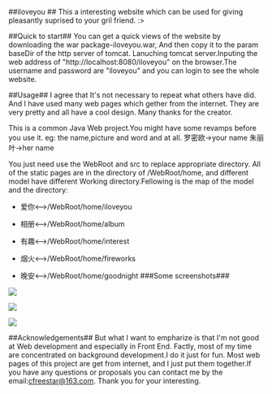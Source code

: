 ##iloveyou ##
This a interesting website which can be used for giving pleasantly 
suprised to your gril friend. :>


##Quick to start##
You can get a quick views of the website by downloading the war package-iloveyou.war, And then copy it to the param baseDir of the http server 
of tomcat. Lanuching tomcat server.Inputing the web address of "http://localhost:8080/iloveyou" on the browser.The username and password are "iloveyou" and you can login to see the whole website.

##Usage##
I agree that It's not necessary to repeat what others have did. And I 
have used many web pages which gether from the internet. They are very pretty and all have a cool design. Many thanks for the creator.

This is a common Java Web project.You might have some revamps before you use it.
eg: the name,picture and word and at all.
	罗密欧->your name
	朱丽叶->her name

You just need use the WebRoot and src to replace  appropriate directory. All of the static pages are in the directory of /WebRoot/home, and different model have different Working directory.Fellowing is the map of the model and the directory:
	

- 爱你<-->/WebRoot/home/iloveyou
	

- 相册<-->/WebRoot/home/album
	

- 有趣<-->/WebRoot/home/interest


- 烟火<-->/WebRoot/home/fireworks
	

- 晚安<-->/WebRoot/home/goodnight
###Some screenshots###
	
![](http://i.imgur.com/XTFLhmM.png)
	
![](http://i.imgur.com/q80rACk.png)

![](http://i.imgur.com/oAWiGct.png)
	

##Acknowledgements##
But what I want to empharize is that I'm not good at Web development and especially in Front End. Factly, most of my time are concentrated on background development.I do it just for fun. Most web pages of this project are get from internet, and I just put them together.If you have any questions or proposals you can contact me by the email:cfreestar@163.com. Thank you for your interesting.